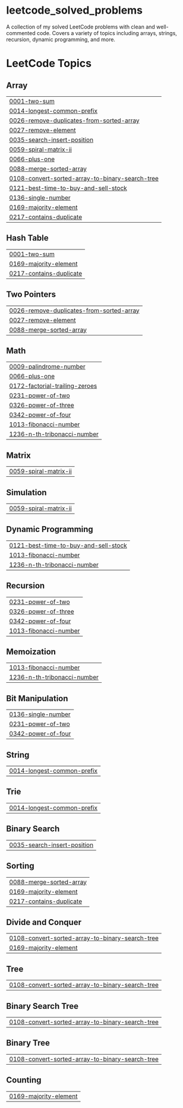 # leetcode_solved_problems
A collection of my solved LeetCode problems with clean and well-commented code.  Covers a variety of topics including arrays, strings, recursion, dynamic programming, and more.

<!---LeetCode Topics Start-->
# LeetCode Topics
## Array
|  |
| ------- |
| [0001-two-sum](https://github.com/Ramya592/leetcode_solved_problems/tree/master/0001-two-sum) |
| [0014-longest-common-prefix](https://github.com/Ramya592/leetcode_solved_problems/tree/master/0014-longest-common-prefix) |
| [0026-remove-duplicates-from-sorted-array](https://github.com/Ramya592/leetcode_solved_problems/tree/master/0026-remove-duplicates-from-sorted-array) |
| [0027-remove-element](https://github.com/Ramya592/leetcode_solved_problems/tree/master/0027-remove-element) |
| [0035-search-insert-position](https://github.com/Ramya592/leetcode_solved_problems/tree/master/0035-search-insert-position) |
| [0059-spiral-matrix-ii](https://github.com/Ramya592/leetcode_solved_problems/tree/master/0059-spiral-matrix-ii) |
| [0066-plus-one](https://github.com/Ramya592/leetcode_solved_problems/tree/master/0066-plus-one) |
| [0088-merge-sorted-array](https://github.com/Ramya592/leetcode_solved_problems/tree/master/0088-merge-sorted-array) |
| [0108-convert-sorted-array-to-binary-search-tree](https://github.com/Ramya592/leetcode_solved_problems/tree/master/0108-convert-sorted-array-to-binary-search-tree) |
| [0121-best-time-to-buy-and-sell-stock](https://github.com/Ramya592/leetcode_solved_problems/tree/master/0121-best-time-to-buy-and-sell-stock) |
| [0136-single-number](https://github.com/Ramya592/leetcode_solved_problems/tree/master/0136-single-number) |
| [0169-majority-element](https://github.com/Ramya592/leetcode_solved_problems/tree/master/0169-majority-element) |
| [0217-contains-duplicate](https://github.com/Ramya592/leetcode_solved_problems/tree/master/0217-contains-duplicate) |
## Hash Table
|  |
| ------- |
| [0001-two-sum](https://github.com/Ramya592/leetcode_solved_problems/tree/master/0001-two-sum) |
| [0169-majority-element](https://github.com/Ramya592/leetcode_solved_problems/tree/master/0169-majority-element) |
| [0217-contains-duplicate](https://github.com/Ramya592/leetcode_solved_problems/tree/master/0217-contains-duplicate) |
## Two Pointers
|  |
| ------- |
| [0026-remove-duplicates-from-sorted-array](https://github.com/Ramya592/leetcode_solved_problems/tree/master/0026-remove-duplicates-from-sorted-array) |
| [0027-remove-element](https://github.com/Ramya592/leetcode_solved_problems/tree/master/0027-remove-element) |
| [0088-merge-sorted-array](https://github.com/Ramya592/leetcode_solved_problems/tree/master/0088-merge-sorted-array) |
## Math
|  |
| ------- |
| [0009-palindrome-number](https://github.com/Ramya592/leetcode_solved_problems/tree/master/0009-palindrome-number) |
| [0066-plus-one](https://github.com/Ramya592/leetcode_solved_problems/tree/master/0066-plus-one) |
| [0172-factorial-trailing-zeroes](https://github.com/Ramya592/leetcode_solved_problems/tree/master/0172-factorial-trailing-zeroes) |
| [0231-power-of-two](https://github.com/Ramya592/leetcode_solved_problems/tree/master/0231-power-of-two) |
| [0326-power-of-three](https://github.com/Ramya592/leetcode_solved_problems/tree/master/0326-power-of-three) |
| [0342-power-of-four](https://github.com/Ramya592/leetcode_solved_problems/tree/master/0342-power-of-four) |
| [1013-fibonacci-number](https://github.com/Ramya592/leetcode_solved_problems/tree/master/1013-fibonacci-number) |
| [1236-n-th-tribonacci-number](https://github.com/Ramya592/leetcode_solved_problems/tree/master/1236-n-th-tribonacci-number) |
## Matrix
|  |
| ------- |
| [0059-spiral-matrix-ii](https://github.com/Ramya592/leetcode_solved_problems/tree/master/0059-spiral-matrix-ii) |
## Simulation
|  |
| ------- |
| [0059-spiral-matrix-ii](https://github.com/Ramya592/leetcode_solved_problems/tree/master/0059-spiral-matrix-ii) |
## Dynamic Programming
|  |
| ------- |
| [0121-best-time-to-buy-and-sell-stock](https://github.com/Ramya592/leetcode_solved_problems/tree/master/0121-best-time-to-buy-and-sell-stock) |
| [1013-fibonacci-number](https://github.com/Ramya592/leetcode_solved_problems/tree/master/1013-fibonacci-number) |
| [1236-n-th-tribonacci-number](https://github.com/Ramya592/leetcode_solved_problems/tree/master/1236-n-th-tribonacci-number) |
## Recursion
|  |
| ------- |
| [0231-power-of-two](https://github.com/Ramya592/leetcode_solved_problems/tree/master/0231-power-of-two) |
| [0326-power-of-three](https://github.com/Ramya592/leetcode_solved_problems/tree/master/0326-power-of-three) |
| [0342-power-of-four](https://github.com/Ramya592/leetcode_solved_problems/tree/master/0342-power-of-four) |
| [1013-fibonacci-number](https://github.com/Ramya592/leetcode_solved_problems/tree/master/1013-fibonacci-number) |
## Memoization
|  |
| ------- |
| [1013-fibonacci-number](https://github.com/Ramya592/leetcode_solved_problems/tree/master/1013-fibonacci-number) |
| [1236-n-th-tribonacci-number](https://github.com/Ramya592/leetcode_solved_problems/tree/master/1236-n-th-tribonacci-number) |
## Bit Manipulation
|  |
| ------- |
| [0136-single-number](https://github.com/Ramya592/leetcode_solved_problems/tree/master/0136-single-number) |
| [0231-power-of-two](https://github.com/Ramya592/leetcode_solved_problems/tree/master/0231-power-of-two) |
| [0342-power-of-four](https://github.com/Ramya592/leetcode_solved_problems/tree/master/0342-power-of-four) |
## String
|  |
| ------- |
| [0014-longest-common-prefix](https://github.com/Ramya592/leetcode_solved_problems/tree/master/0014-longest-common-prefix) |
## Trie
|  |
| ------- |
| [0014-longest-common-prefix](https://github.com/Ramya592/leetcode_solved_problems/tree/master/0014-longest-common-prefix) |
## Binary Search
|  |
| ------- |
| [0035-search-insert-position](https://github.com/Ramya592/leetcode_solved_problems/tree/master/0035-search-insert-position) |
## Sorting
|  |
| ------- |
| [0088-merge-sorted-array](https://github.com/Ramya592/leetcode_solved_problems/tree/master/0088-merge-sorted-array) |
| [0169-majority-element](https://github.com/Ramya592/leetcode_solved_problems/tree/master/0169-majority-element) |
| [0217-contains-duplicate](https://github.com/Ramya592/leetcode_solved_problems/tree/master/0217-contains-duplicate) |
## Divide and Conquer
|  |
| ------- |
| [0108-convert-sorted-array-to-binary-search-tree](https://github.com/Ramya592/leetcode_solved_problems/tree/master/0108-convert-sorted-array-to-binary-search-tree) |
| [0169-majority-element](https://github.com/Ramya592/leetcode_solved_problems/tree/master/0169-majority-element) |
## Tree
|  |
| ------- |
| [0108-convert-sorted-array-to-binary-search-tree](https://github.com/Ramya592/leetcode_solved_problems/tree/master/0108-convert-sorted-array-to-binary-search-tree) |
## Binary Search Tree
|  |
| ------- |
| [0108-convert-sorted-array-to-binary-search-tree](https://github.com/Ramya592/leetcode_solved_problems/tree/master/0108-convert-sorted-array-to-binary-search-tree) |
## Binary Tree
|  |
| ------- |
| [0108-convert-sorted-array-to-binary-search-tree](https://github.com/Ramya592/leetcode_solved_problems/tree/master/0108-convert-sorted-array-to-binary-search-tree) |
## Counting
|  |
| ------- |
| [0169-majority-element](https://github.com/Ramya592/leetcode_solved_problems/tree/master/0169-majority-element) |
<!---LeetCode Topics End-->